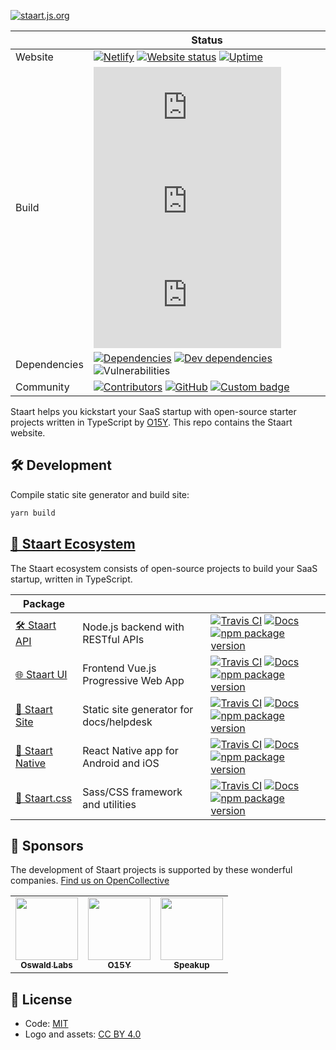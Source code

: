 [![staart.js.org](https://raw.githubusercontent.com/staart/staart.js.org/master/assets/svg/jsorg.svg?sanitize=true)](https://staart.js.org)

|  | Status |
| - | - |
| Website | [![Netlify](https://img.shields.io/netlify/96f83f93-9fe2-47e5-a7e4-8c6d60720206)](https://app.netlify.com/sites/staart/deploys) [![Website status](https://img.shields.io/website?down_color=red&down_message=down&up_color=brightgreen&up_message=online&url=https%3A%2F%2Fstaart.js.org)](https://staart.js.org) [![Uptime](https://img.shields.io/uptimerobot/ratio/7/m783701085-b7910646c07e62111adb6ad6)](https://stats.uptimerobot.com/m29YvtjqOg) |
| Build | [![Travis CI](https://img.shields.io/travis/staart/staart.js.org?label=Travis%20CI)](https://travis-ci.org/staart/staart.js.org) [![Circle CI](https://img.shields.io/circleci/build/github/staart/staart.js.org?label=Circle%20CI)](https://circleci.com/gh/staart/staart.js.org) [![Azure Pipelines](https://dev.azure.com/staart/staart.js.org/_apis/build/status/staart.staart.js.org?branchName=master)](https://dev.azure.com/staart/staart.js.org/_build/latest?definitionId=7&branchName=master) |
| Dependencies | [![Dependencies](https://img.shields.io/david/staart/staart.js.org.svg)](https://david-dm.org/staart/staart.js.org) [![Dev dependencies](https://img.shields.io/david/dev/staart/staart.js.org.svg)](https://david-dm.org/staart/staart.js.org) ![Vulnerabilities](https://img.shields.io/snyk/vulnerabilities/github/staart/staart.js.org.svg) |
| Community | [![Contributors](https://img.shields.io/github/contributors/staart/staart.js.org.svg)](https://github.com/staart/staart.js.org/graphs/contributors) [![GitHub](https://img.shields.io/github/license/staart/staart.js.org.svg)](https://github.com/staart/staart.js.org/blob/master/LICENSE) [![Custom badge](https://img.shields.io/endpoint?url=https%3A%2F%2Fstaart.js.org%2Fshield-schema%2Fall.json)](https://staart.js.org) |

Staart helps you kickstart your SaaS startup with open-source starter projects written in TypeScript by [O15Y](https://o15y.com). This repo contains the Staart website.

## 🛠 Development

Compile static site generator and build site:

```bash
yarn build
```

## [🏁 Staart Ecosystem](https://staart.js.org)

The Staart ecosystem consists of open-source projects to build your SaaS startup, written in TypeScript.

| Package |  |  |
| - | - | - |
| [🛠️ Staart API](https://github.com/staart/api) | Node.js backend with RESTful APIs | [![Travis CI](https://img.shields.io/travis/staart/api)](https://travis-ci.org/staart/api) [![Docs](https://img.shields.io/endpoint?url=https%3A%2F%2Fstaart.js.org%2Fshield-schema%2Fapi.json)](https://staart.js.org/api) [![npm package version](https://img.shields.io/npm/v/@staart/manager)](https://www.npmjs.com/package/@staart/manager) |
| [🌐 Staart UI](https://github.com/staart/ui) | Frontend Vue.js Progressive Web App | [![Travis CI](https://img.shields.io/travis/staart/ui)](https://travis-ci.org/staart/ui) [![Docs](https://img.shields.io/endpoint?url=https%3A%2F%2Fstaart.js.org%2Fshield-schema%2Fui.json)](https://staart.js.org/ui) [![npm package version](https://img.shields.io/npm/v/@staart/ui)](https://www.npmjs.com/package/@staart/ui) |
| [📑 Staart Site](https://github.com/staart/site) | Static site generator for docs/helpdesk | [![Travis CI](https://img.shields.io/travis/staart/site)](https://travis-ci.org/staart/site) [![Docs](https://img.shields.io/endpoint?url=https%3A%2F%2Fstaart.js.org%2Fshield-schema%2Fsite.json)](https://staart.js.org/site) [![npm package version](https://img.shields.io/npm/v/@staart/site)](https://www.npmjs.com/package/@staart/site) |
| [📱 Staart Native](https://github.com/staart/native) | React Native app for Android and iOS | [![Travis CI](https://img.shields.io/travis/staart/native)](https://travis-ci.org/staart/native) [![Docs](https://img.shields.io/endpoint?url=https%3A%2F%2Fstaart.js.org%2Fshield-schema%2Fnative.json)](https://staart.js.org/native) [![npm package version](https://img.shields.io/npm/v/@staart/native)](https://www.npmjs.com/package/@staart/native) |
| [🎨 Staart.css](https://github.com/staart/css) | Sass/CSS framework and utilities | [![Travis CI](https://img.shields.io/travis/staart/css)](https://travis-ci.org/staart/css) [![Docs](https://img.shields.io/endpoint?url=https%3A%2F%2Fstaart.js.org%2Fshield-schema%2Fcss.json)](https://staart.js.org/css) [![npm package version](https://img.shields.io/npm/v/@staart/css)](https://www.npmjs.com/package/@staart/css) |

## 💝 Sponsors

The development of Staart projects is supported by these wonderful companies. [Find us on OpenCollective](https://opencollective.com/staart)

<!-- prettier-ignore -->
<table>
  <tr>
    <td align="center"><a href="https://github.com/OswaldLabsOpenSource"><img src="https://avatars3.githubusercontent.com/u/21421587?v=4" width="100px" alt=""/><br><sub><b>Oswald Labs</b></sub></a></td>
    <td align="center"><a href="https://github.com/O15Y"><img src="https://avatars3.githubusercontent.com/u/48348500?v=4" width="100px" alt=""/><br><sub><b>O15Y</b></sub></a></td>
    <td align="center"><a href="https://github.com/speakupnl"><img src="https://avatars3.githubusercontent.com/u/33686381?v=4" width="100px" alt=""/><br><sub><b>Speakup</b></sub></a></td>
  </tr>
</table>

## 📄 License

- Code: [MIT](https://github.com/staart/staart.js.org/blob/master/LICENSE)
- Logo and assets: [CC BY 4.0](https://creativecommons.org/licenses/by/4.0/)
